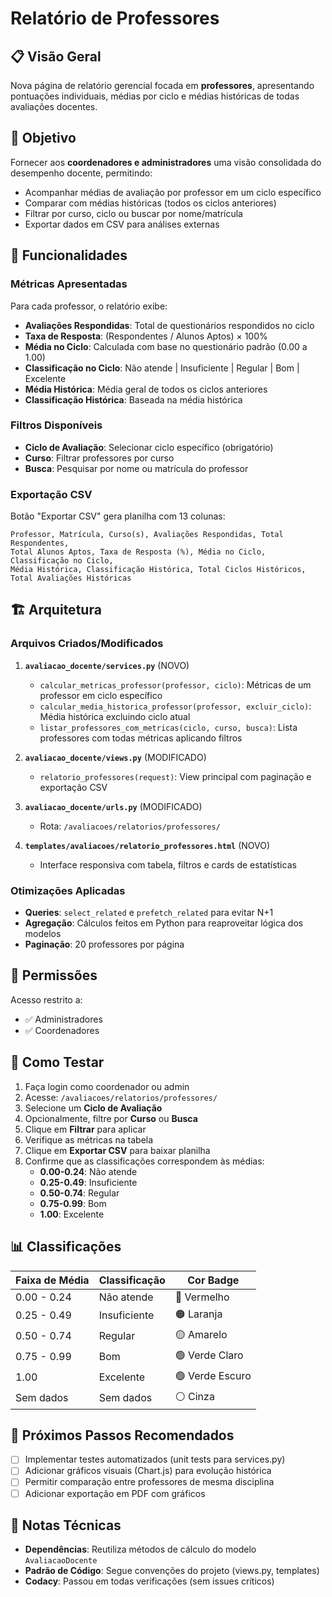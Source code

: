 # Relatório de Professores

## 📋 Visão Geral

Nova página de relatório gerencial focada em **professores**, apresentando pontuações individuais, médias por ciclo e médias históricas de todas avaliações docentes.

## 🎯 Objetivo

Fornecer aos **coordenadores e administradores** uma visão consolidada do desempenho docente, permitindo:

- Acompanhar médias de avaliação por professor em um ciclo específico
- Comparar com médias históricas (todos os ciclos anteriores)
- Filtrar por curso, ciclo ou buscar por nome/matrícula
- Exportar dados em CSV para análises externas

## 🔑 Funcionalidades

### Métricas Apresentadas

Para cada professor, o relatório exibe:

- **Avaliações Respondidas**: Total de questionários respondidos no ciclo
- **Taxa de Resposta**: (Respondentes / Alunos Aptos) × 100%
- **Média no Ciclo**: Calculada com base no questionário padrão (0.00 a 1.00)
- **Classificação no Ciclo**: Não atende | Insuficiente | Regular | Bom | Excelente
- **Média Histórica**: Média geral de todos os ciclos anteriores
- **Classificação Histórica**: Baseada na média histórica

### Filtros Disponíveis

- **Ciclo de Avaliação**: Selecionar ciclo específico (obrigatório)
- **Curso**: Filtrar professores por curso
- **Busca**: Pesquisar por nome ou matrícula do professor

### Exportação CSV

Botão "Exportar CSV" gera planilha com 13 colunas:
```
Professor, Matrícula, Curso(s), Avaliações Respondidas, Total Respondentes, 
Total Alunos Aptos, Taxa de Resposta (%), Média no Ciclo, Classificação no Ciclo, 
Média Histórica, Classificação Histórica, Total Ciclos Históricos, Total Avaliações Históricas
```

## 🏗️ Arquitetura

### Arquivos Criados/Modificados

1. **`avaliacao_docente/services.py`** (NOVO)
   - `calcular_metricas_professor(professor, ciclo)`: Métricas de um professor em ciclo específico
   - `calcular_media_historica_professor(professor, excluir_ciclo)`: Média histórica excluindo ciclo atual
   - `listar_professores_com_metricas(ciclo, curso, busca)`: Lista professores com todas métricas aplicando filtros

2. **`avaliacao_docente/views.py`** (MODIFICADO)
   - `relatorio_professores(request)`: View principal com paginação e exportação CSV

3. **`avaliacao_docente/urls.py`** (MODIFICADO)
   - Rota: `/avaliacoes/relatorios/professores/`

4. **`templates/avaliacoes/relatorio_professores.html`** (NOVO)
   - Interface responsiva com tabela, filtros e cards de estatísticas

### Otimizações Aplicadas

- **Queries**: `select_related` e `prefetch_related` para evitar N+1
- **Agregação**: Cálculos feitos em Python para reaproveitar lógica dos modelos
- **Paginação**: 20 professores por página

## 🔐 Permissões

Acesso restrito a:
- ✅ Administradores
- ✅ Coordenadores

## 🧪 Como Testar

1. Faça login como coordenador ou admin
2. Acesse: `/avaliacoes/relatorios/professores/`
3. Selecione um **Ciclo de Avaliação**
4. Opcionalmente, filtre por **Curso** ou **Busca**
5. Clique em **Filtrar** para aplicar
6. Verifique as métricas na tabela
7. Clique em **Exportar CSV** para baixar planilha
8. Confirme que as classificações correspondem às médias:
   - **0.00-0.24**: Não atende
   - **0.25-0.49**: Insuficiente
   - **0.50-0.74**: Regular
   - **0.75-0.99**: Bom
   - **1.00**: Excelente

## 📊 Classificações

| Faixa de Média | Classificação | Cor Badge |
|----------------|---------------|-----------|
| 0.00 - 0.24    | Não atende    | 🔴 Vermelho |
| 0.25 - 0.49    | Insuficiente  | 🟠 Laranja |
| 0.50 - 0.74    | Regular       | 🟡 Amarelo |
| 0.75 - 0.99    | Bom           | 🟢 Verde Claro |
| 1.00           | Excelente     | 🟢 Verde Escuro |
| Sem dados      | Sem dados     | ⚪ Cinza |

## 🚀 Próximos Passos Recomendados

- [ ] Implementar testes automatizados (unit tests para services.py)
- [ ] Adicionar gráficos visuais (Chart.js) para evolução histórica
- [ ] Permitir comparação entre professores de mesma disciplina
- [ ] Adicionar exportação em PDF com gráficos

## 📝 Notas Técnicas

- **Dependências**: Reutiliza métodos de cálculo do modelo `AvaliacaoDocente`
- **Padrão de Código**: Segue convenções do projeto (views.py, templates)
- **Codacy**: Passou em todas verificações (sem issues críticos)
